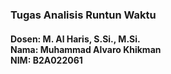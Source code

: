 <h3><b>Tugas Analisis Runtun Waktu</b></h4>

<p><h4><b>Dosen</b>: M. Al Haris, S.Si., M.Si. <br>
<b>Nama</b>: Muhammad Alvaro Khikman <br>
<b>NIM</b>: B2A022061</h4></p>
